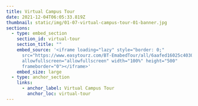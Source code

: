 ```yaml
---
title: Virtual Campus Tour
date: 2021-12-04T06:05:33.819Z
thumbnail: static/img/01-07-virtual-campus-tour-01-banner.jpg
sections:
  - type: embed_section
    section_id: virtual-tour
    section_title: ""
    embed_source: '<iframe loading="lazy" style="border: 0;"
      src="https://www.easytourz.com/BT-EmabedTour/all/6aafed16025c4030"
      allowfullscreen="allowfullscreen" width="100%" height="500"
      frameborder="0"></iframe>'
    embed_size: large
  - type: anchor_section
    links:
      - anchor_label: Virtual Campus Tour
        anchor_loc: virtual-tour
---
```

